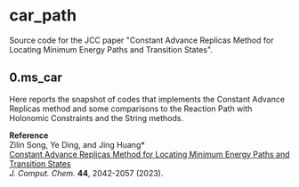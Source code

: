 # car_path
Source code for the JCC paper "Constant Advance Replicas Method for Locating Minimum Energy Paths and Transition States".

## 0.ms_car
  Here reports the snapshot of codes that implements the Constant Advance Replicas method and some comparisons to the Reaction Path with Holonomic Constraints and the String methods.  

**Reference**  
  Zilin Song, Ye Ding, and Jing Huang\*  
  [Constant Advance Replicas Method for Locating Minimum Energy Paths and Transition States](https://doi.org/10.1002/jcc.27178)  
  *J. Comput. Chem.* **44**, 2042-2057 (2023).
  
